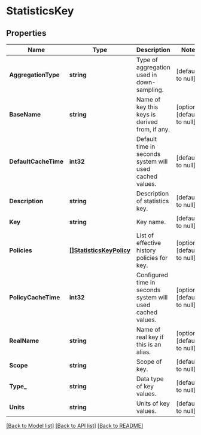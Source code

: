 # StatisticsKey

## Properties
Name | Type | Description | Notes
------------ | ------------- | ------------- | -------------
**AggregationType** | **string** | Type of aggregation used in down-sampling. | [default to null]
**BaseName** | **string** | Name of key this keys is derived from, if any. | [optional] [default to null]
**DefaultCacheTime** | **int32** | Default time in seconds system will used cached values. | [default to null]
**Description** | **string** | Description of statistics key. | [default to null]
**Key** | **string** | Key name. | [default to null]
**Policies** | [**[]StatisticsKeyPolicy**](StatisticsKeyPolicy.md) | List of effective history policies for key. | [optional] [default to null]
**PolicyCacheTime** | **int32** | Configured time in seconds system will used cached values. | [optional] [default to null]
**RealName** | **string** | Name of real key if this is an alias. | [optional] [default to null]
**Scope** | **string** | Scope of key. | [default to null]
**Type_** | **string** | Data type of key values. | [default to null]
**Units** | **string** | Units of key values. | [default to null]

[[Back to Model list]](../README.md#documentation-for-models) [[Back to API list]](../README.md#documentation-for-api-endpoints) [[Back to README]](../README.md)


